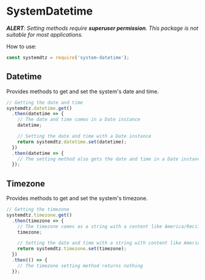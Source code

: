 # SystemDatetime

_**ALERT**: Setting methods require **superuser permission**. This package is not suitable for most applications._

How to use:

```javascript
const systemdtz = require('system-datetime');
```

## Datetime

Provides methods to get and set the system's date and time.

```javascript
// Getting the date and time
systemdtz.datetime.get()
  .then(datetime => {
    // The date and time comes in a Date instance
    datetime;

    // Setting the date and time with a Date instance
    return systemdtz.datetime.set(datetime);
  })
  .then(datetime => {
    // The setting method also gets the date and time in a Date instance
  });
```

## Timezone

Provides methods to get and set the system's timezone.

```javascript
// Getting the timezone
systemdtz.timezone.get()
  .then(timezone => {
    // The timezone comes as a string with a content like America/Recife
    timezone;

    // Setting the date and time with a string with content like America/Recife
    return systemdtz.timezone.set(timezone);
  })
  .then(() => {
    // The timezone setting method returns nothing
  });
```
